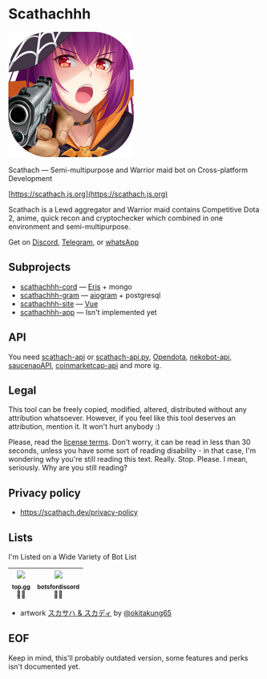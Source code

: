 # Scathachhh
![scathach](src/skadi.png)

Scathach — Semi-multipurpose and Warrior maid bot on Cross-platform Development  

[https://scathach.js.org](https://scathach.js.org)


Scathach is a Lewd aggregator and Warrior maid contains Competitive Dota 2, anime, quick recon
and cryptochecker which combined in one environment and semi-multipurpose.

Get on [Discord](https://discord.bots.gg/bots/724047481561809007), [Telegram](https://t.me/Scathachbot), or [whatsApp](https://wa.scathach.dev/)

## Subprojects

- [scathachhh-cord](https://github.com/sinkaroid/scathachhh/tree/main/scathachhh-cord) — [Eris](https://github.com/abalabahaha/eris) + mongo
- [scathachhh-gram](https://github.com/sinkaroid/scathachhh/tree/main/scathachhh-gram) — [aiogram](https://github.com/aiogram/aiogram) + postgresql
- [scathachhh-site](https://github.com/sinkaroid/scathachhh/tree/main/scathachhh-site) — [Vue](https://vuejs.org/)
- [scathachhh-app](https://github.com/sinkaroid/scathachhh/tree/main/scathachhh-app) — Isn't implemented yet

## API

You need [scathach-api](https://www.npmjs.com/package/scathach-api) or [scathach-api.py](https://pypi.org/project/scathach-api/), [Opendota](https://www.opendota.com/), [nekobot-api](https://docs.nekobot.xyz/), [saucenaoAPI](https://saucenao.com/), [coinmarketcap-api](https://coinmarketcap.com/) and more ig.

## Legal

This tool can be freely copied, modified, altered, distributed without any attribution whatsoever. However, if you feel like this tool deserves an attribution, mention it. It won't hurt anybody :)

Please, read the [license terms](/LICENSE). Don't worry, it can be read in less than 30 seconds, unless you have some sort of reading disability - in that case, I'm wondering why you're still reading this text. Really. Stop. Please. I mean, seriously. Why are you still reading?

## Privacy policy
- https://scathach.dev/privacy-policy

## Lists
I'm Listed on a Wide Variety of Bot List  

| [<img src="https://top.gg/api/widget/724047481561809007.svg"/><br /><sub><b>top.gg</b></sub>](https://top.gg/bot/724047481561809007)<br />🍑🍑|[<img src="https://botsfordiscord.com/api/bot/724047481561809007/widget?theme=dark"/><br /><sub><b>botsfordiscord</b></sub>](https://botsfordiscord.com/bot/724047481561809007/)<br /> 🍑🍑|
| :---: | :---: |

- artwork [スカサハ & スカディ](https://www.pixiv.net/en/artworks/78011725) by [@okitakung65](https://www.pixiv.net/en/users/1267809)

## EOF
Keep in mind, this'll probably outdated version, some features and perks isn't documented yet.